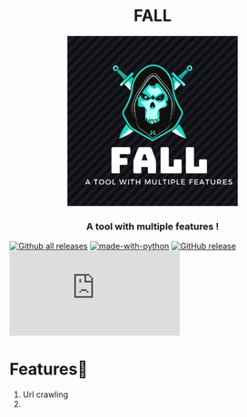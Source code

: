 <h1 align="center">FALL</h1>
<p align="center"><img src="https://github.com/DevanshRaghav75/FALL/blob/main/FALL%20logo.png"  width="300" height="300" />
<h3 align="center">A tool with multiple features !</h3>

[![Github all releases](https://img.shields.io/github/downloads/DevanshRaghav75/FALL/total.svg)](https://GitHub.com/DevanshRaghav75/FALL/releases/)
[![made-with-python](https://img.shields.io/badge/Made%20with-Python-1f425f.svg)](https://www.python.org/)
[![GitHub release](https://img.shields.io/github/release/Devansh/FALL/FALL.py.svg)](https://GitHub.com/DevanshRaghav75/FALL/releases/)
[![Only 32 Kb](https://badge-size.herokuapp.com/DevanshRaghav75/FALL/FALL.py)](https://github.com/DevanshRaghav75/FALL/FALL.py)






# Features🍳

1. Url crawling
2. 

